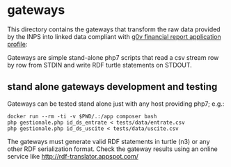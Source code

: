 # gateways

This directory contains the gateways that transform the raw data provided by the INPS 
into linked data compliant with [g0v financial report application profile](https://github.com/g0v-it/ontologies/tree/master/fr-ap):

Gateways are simple stand-alone php7 scripts that read a csv stream row by row from STDIN and 
write RDF turtle statements on STDOUT. 


## stand alone gateways development and testing


Gateways can be tested stand alone just with any host providing php7; e.g.:

```
docker run --rm -ti -v $PWD/.:/app composer bash
php gestionale.php id_ds_entrate < tests/data/entrate.csv
php gestionale.php id_ds_uscite < tests/data/uscite.csv
```

The gateways must generate valid RDF statements in turtle (n3) or any other RDF serialization format. Check the gateway results using an online service like http://rdf-translator.appspot.com/
 
